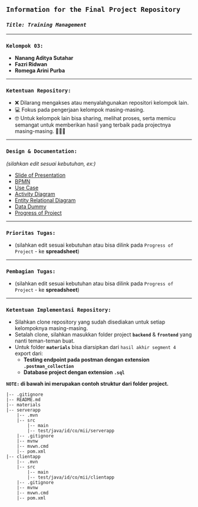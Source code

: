 ## **`Information for the Final Project Repository`**

### **_`Title: Training Management`_**

---

### **`Kelompok 03:`**

- **Nanang Aditya Sutahar**
- **Fazri Ridwan**
- **Romega Arini Purba**

---

### **`Ketentuan Repository:`**

- ❌ Dilarang mengakses atau menyalahgunakan repositori kelompok lain.
- 💻 Fokus pada pengerjaan kelompok masing-masing.
- 🤓 Untuk kelompok lain bisa sharing, melihat proses, serta memicu semangat untuk memberikan hasil yang terbaik pada projectnya masing-masing. 💪💪💪

---

### **`Design & Documentation:`**

_(silahkan edit sesuai kebutuhan, ex:)_

- [Slide of Presentation](https://www.canva.com/design/DAFyuFZD0Y4/vKumAtD9dqndXtIKNGI2nA/edit?utm_content=DAFyuFZD0Y4&utm_campaign=designshare&utm_medium=link2&utm_source=sharebutton)
- [BPMN](https://app.diagrams.net/#G1jHGeIh6094Q2XT86Cr0EcJbQhAS30CZH)
- [Use Case](https://app.diagrams.net/#G1jHGeIh6094Q2XT86Cr0EcJbQhAS30CZH#%7B%22pageId%22%3A%22TZ_4jlJ09En2gp_IAIqu%22%7D)
- [Activity Diagram](#)
- [Entity Relational Diagram](https://app.diagrams.net/#G1jHGeIh6094Q2XT86Cr0EcJbQhAS30CZH#%7B%22pageId%22%3A%22-_AWoauFsW7a9lPpSMXo%22%7D)
- [Data Dummy](https://docs.google.com/spreadsheets/d/1HpJriQ-dFvGpesLSj0dO1c2d4bXg0ltOTtcoJ-ggdZY/edit?usp=sharing)
- [Progress of Project](https://trello.com/b/80spuHqf/mcc-81-kel-3)

---

### **`Prioritas Tugas:`**

- (silahkan edit sesuai kebutuhan atau bisa dilink pada `Progress of Project` - ke **spreadsheet**)

---

### **`Pembagian Tugas:`**

- (silahkan edit sesuai kebutuhan atau bisa dilink pada `Progress of Project` - ke **spreadsheet**)

---

### **`Ketentuan Implementasi Repository:`**

- Silahkan clone repository yang sudah disediakan untuk setiap kelompoknya masing-masing.
- Setalah clone, silahkan masukkan folder project **`backend`** & **`frontend`** yang nanti teman-teman buat.
- Untuk folder **`materials`** bisa diarsipkan dari `hasil akhir segment 4` export dari:
  - **Testing endpoint pada postman dengan extension `.postman_collection`**
  - **Database project dengan extension `.sql`**

**`NOTE:` di bawah ini merupakan contoh struktur dari folder project.**

```
|-- .gitignore
|-- README.md
|-- materials
|-- serverapp
    |-- .mvn
    |-- src
        |-- main
        |-- test/java/id/co/mii/serverapp
    |-- .gitignore
    |-- mvnw
    |-- mvwn.cmd
    |-- pom.xml
|-- clientapp
    |-- .mvn
    |-- src
        |-- main
        |-- test/java/id/co/mii/clientapp
    |-- .gitignore
    |-- mvnw
    |-- mvwn.cmd
    |-- pom.xml
```
